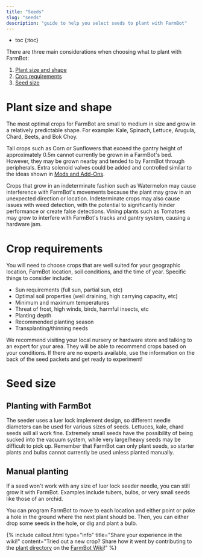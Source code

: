 ```yaml
---
title: "Seeds"
slug: "seeds"
description: "guide to help you select seeds to plant with FarmBot"
---
```


* toc
{:toc}

There are three main considerations when choosing what to plant with FarmBot:
1. [Plant size and shape](#plant-size-and-shape)
2. [Crop requirements](#crop-requirements)
3. [Seed size](#seed-size)

# Plant size and shape

The most optimal crops for FarmBot are small to medium in size and grow in a relatively predictable shape. For example: Kale, Spinach, Lettuce, Arugula, Chard, Beets, and Bok Choy.

Tall crops such as Corn or Sunflowers that exceed the gantry height of approximately 0.5m cannot currently be grown in a FarmBot's bed. However, they may be grown nearby and tended to by FarmBot through peripherals. Extra solenoid valves could be added and controlled similar to the ideas shown in [Mods and Add-Ons](../../Extras/mods.md).

Crops that grow in an indeterminate fashion such as Watermelon may cause interference with FarmBot's movements because the plant may grow in an unexpected direction or location. Indeterminate crops may also cause issues with weed detection, with the potential to significantly hinder performance or create false detections. Vining plants such as Tomatoes may grow to interfere with FarmBot's tracks and gantry system, causing a hardware jam.

# Crop requirements

You will need to choose crops that are well suited for your geographic location, FarmBot location, soil conditions, and the time of year. Specific things to consider include:
* Sun requirements (full sun, partial sun, etc)
* Optimal soil properties (well draining, high carrying capacity, etc)
* Minimum and maximum temperatures
* Threat of frost, high winds, birds, harmful insects, etc
* Planting depth
* Recommended planting season
* Transplanting/thinning needs

We recommend visiting your local nursery or hardware store and talking to an expert for your area. They will be able to recommend crops based on your conditions. If there are no experts available, use the information on the back of the seed packets and get ready to experiment!

# Seed size

## Planting with FarmBot

The seeder uses a luer lock implement design, so different needle diameters can be used for various sizes of seeds. Lettuces, kale, chard seeds will all work fine. Extremely small seeds have the possibility of being sucked into the vacuum system, while very large/heavy seeds may be difficult to pick up. Remember that FarmBot can only plant seeds, so starter plants and bulbs cannot currently be used unless planted manually.

## Manual planting

If a seed won't work with any size of luer lock seeder needle, you can still grow it with FarmBot. Examples include tubers, bulbs, or very small seeds like those of an orchid.

You can program FarmBot to move to each location and either point or poke a hole in the ground where the next plant should be. Then, you can either drop some seeds in the hole, or dig and plant a bulb.

{%
include callout.html
type="info"
title="Share your experience in the wiki!"
content="Tried out a new crop? Share how it went by contributing to the [plant directory](http://wiki.farmbot.org/farming/plant-directory) on the [FarmBot Wiki](http://wiki.farmbot.org/)!"
%}

